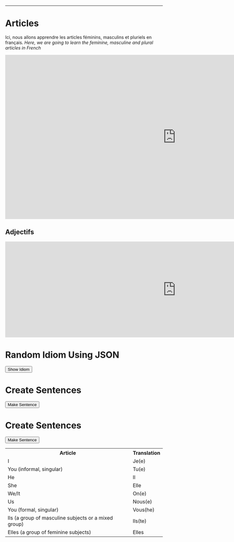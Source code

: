 <hr>
<h1>Articles</h1>
<p>Ici, nous allons apprendre les articles féminins, masculins et pluriels en français. <i>Here, we are going to learn the feminine, masculine and plural articles in French</i></p>

  <html lang="fr">
  <table>
    <tr><th>Article</th><th>Translation</th></tr>
    <tr><td>I</td><td>Je(e)</td>
    <tr><td>You (informal, singular)</td><td>Tu(e)</td>
    <tr><td>He</td><td>Il</td>
    <tr><td>She</td><td>Elle</td>
    <tr><td>We/It</td><td>On(e)</td>
    <tr><td>Us</td><td>Nous(e)</td>
    <tr><td>You (formal, singular)</td><td>Vous(he)</td>
    <tr><td>Ils (a group of masculine subjects or a mixed group)</td><td>Ils(te)</td>
    <tr><td>Elles (a group of feminine subjects)</td><td>Elles</td>
     
<iframe src="https://h5p.org/h5p/embed/689078" width="1090" height="526" frameborder="0" allowfullscreen="allowfullscreen"></iframe><script src="https://h5p.org/sites/all/modules/h5p/library/js/h5p-resizer.js" charset="UTF-8"></script>

<h2>Adjectifs </h2>

<iframe src="https://h5p.org/h5p/embed/689087" width="1090" height="307" frameborder="0" allowfullscreen="allowfullscreen"></iframe><script src="https://h5p.org/sites/all/modules/h5p/library/js/h5p-resizer.js" charset="UTF-8"></script>









































<h1>Random Idiom Using JSON</h1>


<button type="button" class="new-quote button">Show Idiom</button>
 <dl id="quote"></dl>


  
  
<script>
 //const endpoint = 'https://api.whatdoestrumpthink.com/api/v1/quotes/random';
 //const endpoint = 'https://api.quotable.io/random';
const endpoint = 'https://martinbarge.github.io/sml5202-19-sts/datasets/idioms.json';

function getQuote() {
fetch(endpoint)
.then(function (response) {
return response.json();
})
.then(function(data){
let id = Math.floor(Math.random() * 5);
let idiom = (data.idioms[id].idiom);
let meaning = (data.idioms[id].meaning);
let example = (data.idioms[id].example);

document.querySelector("#quote").innerHTML = "<dt>" + idiom + "</dt>" + "<dd><strong>Example:</strong> " + example + "</dd><dd><strong>Meaning:</strong> " + meaning + "</dd>" ;

//console.log(data.idioms[id].idiom)
})
.catch(function () {
console.log("Error occurred");
});
}

const newQuoteButton = document.querySelector('.new-quote');
newQuoteButton.addEventListener('click', getQuote);

</script>
 
 
 <h1>Create Sentences</h1>
<button onclick="makeSentence()">Make Sentence</button>


<p id="demo"></p>


<h1>Create Sentences</h1>
<button onclick="makeSentence()">Make Sentence</button>


<p id="demo"></p>


<script>
function makeSentence(){
var person = {
    names: [ "Jacob", "Mark", "Brian", "Lucas", "Johnny", "Joshua", "He", "She", "Jae" ],
    verbs: [ "speaks", "eats", "drinks", "walks", "sleeps", "studies", "sings", "runs", "dances" ],
    adverbs: [ "slowly", "quickly", "noisily", "badly", "cheerfully"]
};

var i;
var text = "";
for(i = 0; i < person.names.length; i++) {
name = person.names[i];
verb = person.verbs[Math.floor(Math.random() * person.verbs.length)];
adverb = person.adverbs[Math.floor(Math.random() * person.adverbs.length)];

text += name + " " + verb + " " + adverb + ".<br>"

document.getElementById("demo").innerHTML = text;

}
}

</script>

